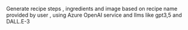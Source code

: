 Generate recipe steps , ingredients and image based on recipe name provided by user , using Azure OpenAI service and llms like gpt3,5 and DALL.E-3 

